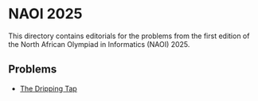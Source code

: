 # NAOI 2025

This directory contains editorials for the problems from the first edition of the North African Olympiad in Informatics (NAOI) 2025.

## Problems

* [The Dripping Tap](dripping.md)

